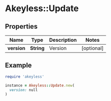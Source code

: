 # Akeyless::Update

## Properties

| Name | Type | Description | Notes |
| ---- | ---- | ----------- | ----- |
| **version** | **String** | Version | [optional] |

## Example

```ruby
require 'akeyless'

instance = Akeyless::Update.new(
  version: null
)
```

